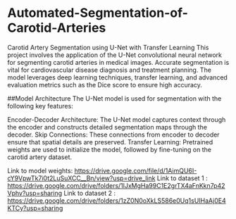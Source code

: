 # Automated-Segmentation-of-Carotid-Arteries
Carotid Artery Segmentation using U-Net with Transfer Learning
This project involves the application of the U-Net convolutional neural network for segmenting carotid arteries in medical images. Accurate segmentation is vital for cardiovascular disease diagnosis and treatment planning. The model leverages deep learning techniques, transfer learning, and advanced evaluation metrics such as the Dice score to ensure high accuracy.

##Model Architecture
The U-Net model is used for segmentation with the following key features:

Encoder-Decoder Architecture: The U-Net model captures context through the encoder and constructs detailed segmentation maps through the decoder.
Skip Connections: These connections from encoder to decoder ensure that spatial details are preserved.
Transfer Learning: Pretrained weights are used to initialize the model, followed by fine-tuning on the carotid artery dataset.


Link to model weights: https://drive.google.com/file/d/1AimQU6I-cY9VpwTk7i0t2LuSuXCC__Bn/view?usp=drive_link
Link to dataset 1 : https://drive.google.com/drive/folders/1lJxMgHa99C1E2grTX4aFnKkn7p42Vphv?usp=sharing
Link to dataset 2 : https://drive.google.com/drive/folders/1zZ0N0oXkLS586e0Uq1sUIHaAj0E4KTCy?usp=sharing
